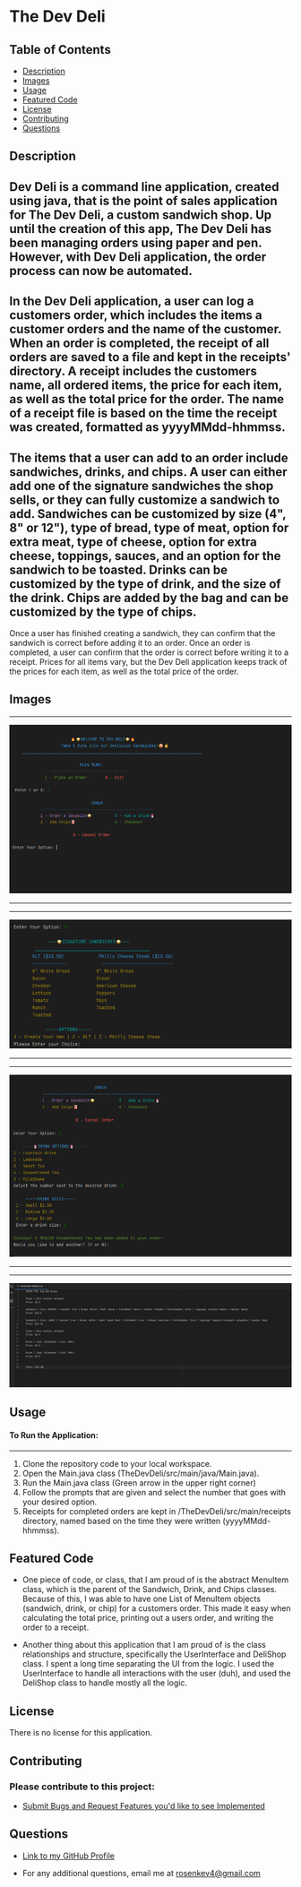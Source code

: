 # The Dev Deli

## Table of Contents

- [Description](#description)
- [Images](#images)
- [Usage](#usage)
- [Featured Code](#featured-code)
- [License](#license)
- [Contributing](#contributing)
- [Questions](#questions)

## Description

Dev Deli is a command line application, created using java, that is the point of sales application for The Dev Deli, a
custom sandwich shop. Up until the creation of this app,
The Dev Deli has been managing orders using paper and pen. However, with Dev Deli application, the order process can now
be automated.
---
In the Dev Deli application, a user can log a customers order, which includes the items a customer orders and the name
of the customer. When an order is completed, the receipt of
all orders are saved to a file and kept in the receipts' directory. A receipt includes the customers name, all ordered
items, the price for each item, as well as the total price for the order. The name of a receipt file is based on the
time the receipt was created, formatted as yyyyMMdd-hhmmss.
---
The items that a user can add to an order include sandwiches, drinks, and chips. A user can either add one of the
signature sandwiches the shop sells, or they can fully customize a
sandwich to add. Sandwiches can be customized by size (4", 8" or 12"), type of bread, type of meat, option for extra
meat, type of cheese, option for extra cheese, toppings, sauces,
and an option for the sandwich to be toasted. Drinks can be customized by the type of drink, and the size of the drink.
Chips are added by the bag and can be customized by the type of chips.
---
Once a user has finished creating a sandwich, they can confirm that the sandwich is correct before adding it to an
order. Once an order is completed, a user can confirm that the order is correct before writing it to a receipt.
Prices for all items vary, but the Dev Deli application keeps track of the prices for each item, as well as the total
price of the order.

## Images

___
![img.png](TheDevDeli/images/img.png)

___
___
![img_1.png](TheDevDeli/images/img_1.png)

___
___
![img_2.png](TheDevDeli/images/img_2.png)

___
___
![img_3.png](TheDevDeli/images/img_3.png)

## Usage

#### To Run the Application:

___

1) Clone the repository code to your local workspace.
2) Open the Main.java class (TheDevDeli/src/main/java/Main.java).
3) Run the Main.java class (Green arrow in the upper right corner)
4) Follow the prompts that are given and select the number that goes with your desired option.
5) Receipts for completed orders are kept in /TheDevDeli/src/main/receipts directory, named based on the time they were
   written (yyyyMMdd-hhmmss).

## Featured Code

- One piece of code, or class, that I am proud of is the abstract MenuItem class, which is the parent of
  the Sandwich, Drink, and Chips classes. Because of this, I was able to have one List of MenuItem objects
  (sandwich, drink, or chip) for a customers order. This made it easy when calculating the total price,
  printing out a users order, and writing the order to a receipt.

- Another thing about this application that I am proud of is the class relationships and structure, specifically the
  UserInterface and DeliShop class. I spent a long time separating the UI from the logic. I used the UserInterface to
  handle all interactions with the user (duh), and used the DeliShop class to handle mostly all the logic.

## License

There is no license for this application.

## Contributing

### Please contribute to this project:

- [Submit Bugs and Request Features you'd like to see Implemented](https://github.com/krosengr4/capstone-2/issues)

## Questions

- [Link to my GitHub Profile](https://github.com/krosengr4)

- For any additional questions, email me at rosenkev4@gmail.com
